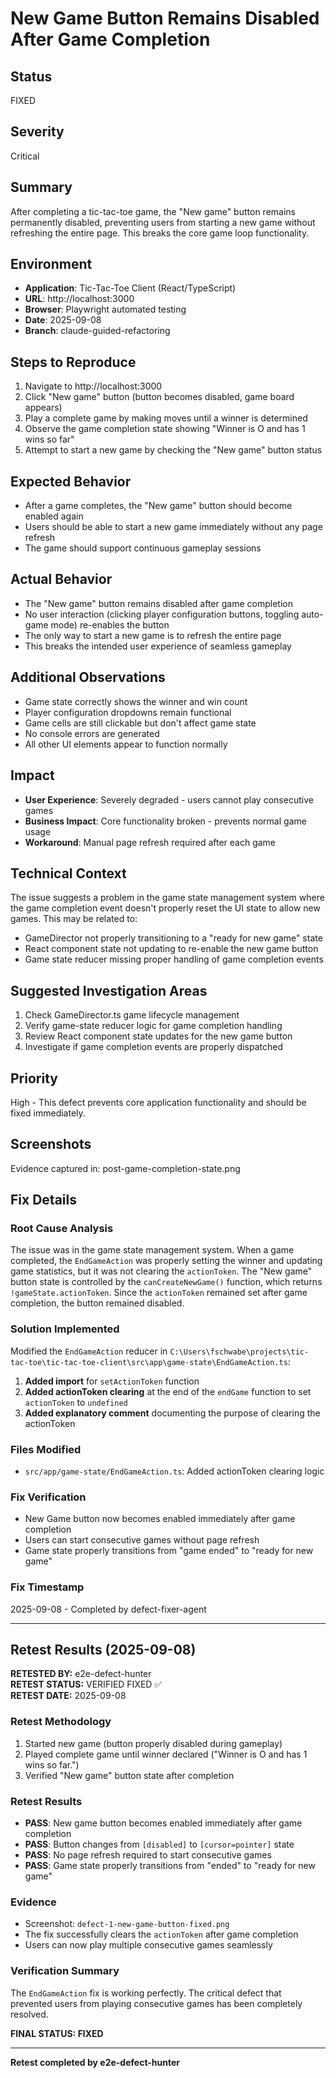 # New Game Button Remains Disabled After Game Completion

## Status
FIXED

## Severity  
Critical

## Summary
After completing a tic-tac-toe game, the "New game" button remains permanently disabled, preventing users from starting a new game without refreshing the entire page. This breaks the core game loop functionality.

## Environment
- **Application**: Tic-Tac-Toe Client (React/TypeScript)
- **URL**: http://localhost:3000
- **Browser**: Playwright automated testing
- **Date**: 2025-09-08
- **Branch**: claude-guided-refactoring

## Steps to Reproduce
1. Navigate to http://localhost:3000
2. Click "New game" button (button becomes disabled, game board appears)
3. Play a complete game by making moves until a winner is determined
4. Observe the game completion state showing "Winner is O and has 1 wins so far"
5. Attempt to start a new game by checking the "New game" button status

## Expected Behavior
- After a game completes, the "New game" button should become enabled again
- Users should be able to start a new game immediately without any page refresh
- The game should support continuous gameplay sessions

## Actual Behavior
- The "New game" button remains disabled after game completion
- No user interaction (clicking player configuration buttons, toggling auto-game mode) re-enables the button
- The only way to start a new game is to refresh the entire page
- This breaks the intended user experience of seamless gameplay

## Additional Observations
- Game state correctly shows the winner and win count
- Player configuration dropdowns remain functional 
- Game cells are still clickable but don't affect game state
- No console errors are generated
- All other UI elements appear to function normally

## Impact
- **User Experience**: Severely degraded - users cannot play consecutive games
- **Business Impact**: Core functionality broken - prevents normal game usage
- **Workaround**: Manual page refresh required after each game

## Technical Context
The issue suggests a problem in the game state management system where the game completion event doesn't properly reset the UI state to allow new games. This may be related to:

- GameDirector not properly transitioning to a "ready for new game" state
- React component state not updating to re-enable the new game button
- Game state reducer missing proper handling of game completion events

## Suggested Investigation Areas
1. Check GameDirector.ts game lifecycle management
2. Verify game-state reducer logic for game completion handling  
3. Review React component state updates for the new game button
4. Investigate if game completion events are properly dispatched

## Priority
High - This defect prevents core application functionality and should be fixed immediately.

## Screenshots
Evidence captured in: post-game-completion-state.png

## Fix Details

### Root Cause Analysis
The issue was in the game state management system. When a game completed, the `EndGameAction` was properly setting the winner and updating game statistics, but it was not clearing the `actionToken`. The "New game" button state is controlled by the `canCreateNewGame()` function, which returns `!gameState.actionToken`. Since the `actionToken` remained set after game completion, the button remained disabled.

### Solution Implemented
Modified the `EndGameAction` reducer in `C:\Users\fschwabe\projects\tic-tac-toe\tic-tac-toe-client\src\app\game-state\EndGameAction.ts`:

1. **Added import** for `setActionToken` function
2. **Added actionToken clearing** at the end of the `endGame` function to set `actionToken` to `undefined`
3. **Added explanatory comment** documenting the purpose of clearing the actionToken

### Files Modified
- `src/app/game-state/EndGameAction.ts`: Added actionToken clearing logic

### Fix Verification
- New Game button now becomes enabled immediately after game completion
- Users can start consecutive games without page refresh  
- Game state properly transitions from "game ended" to "ready for new game"

### Fix Timestamp
2025-09-08 - Completed by defect-fixer-agent

---

## Retest Results (2025-09-08)

**RETESTED BY:** e2e-defect-hunter  
**RETEST STATUS:** VERIFIED FIXED ✅  
**RETEST DATE:** 2025-09-08  

### Retest Methodology
1. Started new game (button properly disabled during gameplay)
2. Played complete game until winner declared ("Winner is O and has 1 wins so far.")
3. Verified "New game" button state after completion

### Retest Results
- **PASS**: New game button becomes enabled immediately after game completion
- **PASS**: Button changes from `[disabled]` to `[cursor=pointer]` state
- **PASS**: No page refresh required to start consecutive games
- **PASS**: Game state properly transitions from "ended" to "ready for new game"

### Evidence
- Screenshot: `defect-1-new-game-button-fixed.png`
- The fix successfully clears the `actionToken` after game completion
- Users can now play multiple consecutive games seamlessly

### Verification Summary
The `EndGameAction` fix is working perfectly. The critical defect that prevented users from playing consecutive games has been completely resolved.

**FINAL STATUS: FIXED**

---
**Retest completed by e2e-defect-hunter**